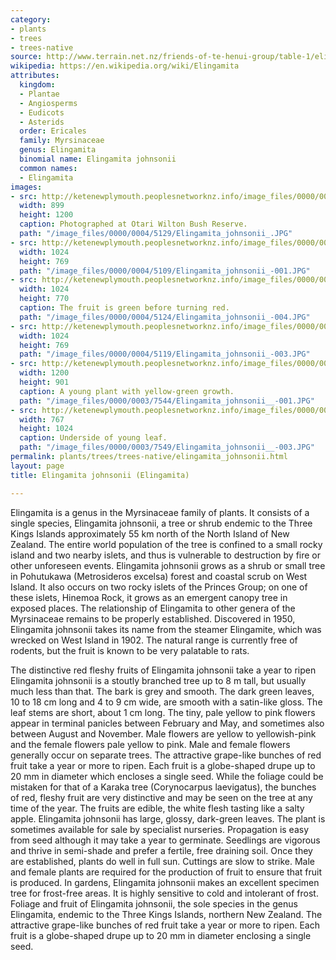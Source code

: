 ```yaml
---
category:
- plants
- trees
- trees-native
source: http://www.terrain.net.nz/friends-of-te-henui-group/table-1/elingamita-johnsonii-elingamita.html
wikipedia: https://en.wikipedia.org/wiki/Elingamita
attributes:
  kingdom:
  - Plantae
  - Angiosperms
  - Eudicots
  - Asterids
  order: Ericales
  family: Myrsinaceae
  genus: Elingamita
  binomial name: Elingamita johnsonii
  common names:
  - Elingamita
images:
- src: http://ketenewplymouth.peoplesnetworknz.info/image_files/0000/0004/5129/Elingamita_johnsonii_.JPG
  width: 899
  height: 1200
  caption: Photographed at Otari Wilton Bush Reserve.
  path: "/image_files/0000/0004/5129/Elingamita_johnsonii_.JPG"
- src: http://ketenewplymouth.peoplesnetworknz.info/image_files/0000/0004/5109/Elingamita_johnsonii_-001.JPG
  width: 1024
  height: 769
  path: "/image_files/0000/0004/5109/Elingamita_johnsonii_-001.JPG"
- src: http://ketenewplymouth.peoplesnetworknz.info/image_files/0000/0004/5124/Elingamita_johnsonii_-004.JPG
  width: 1024
  height: 770
  caption: The fruit is green before turning red.
  path: "/image_files/0000/0004/5124/Elingamita_johnsonii_-004.JPG"
- src: http://ketenewplymouth.peoplesnetworknz.info/image_files/0000/0004/5119/Elingamita_johnsonii_-003.JPG
  width: 1024
  height: 769
  path: "/image_files/0000/0004/5119/Elingamita_johnsonii_-003.JPG"
- src: http://ketenewplymouth.peoplesnetworknz.info/image_files/0000/0003/7544/Elingamita_johnsonii__-001.JPG
  width: 1200
  height: 901
  caption: A young plant with yellow-green growth.
  path: "/image_files/0000/0003/7544/Elingamita_johnsonii__-001.JPG"
- src: http://ketenewplymouth.peoplesnetworknz.info/image_files/0000/0003/7549/Elingamita_johnsonii__-003.JPG
  width: 767
  height: 1024
  caption: Underside of young leaf.
  path: "/image_files/0000/0003/7549/Elingamita_johnsonii__-003.JPG"
permalink: plants/trees/trees-native/elingamita_johnsonii.html
layout: page
title: Elingamita johnsonii (Elingamita)

---
```

Elingamita is a genus in the Myrsinaceae family of plants. It consists of a single species, Elingamita johnsonii, a tree or shrub endemic to the Three Kings Islands approximately 55 km north of the North Island of New Zealand. The entire world population of the tree is confined to a small rocky island and two nearby islets, and thus is vulnerable to destruction by fire or other unforeseen events. Elingamita johnsonii grows as a shrub or small tree in Pohutukawa (Metrosideros excelsa) forest and coastal scrub on West Island. It also occurs on two rocky islets of the Princes Group; on one of these islets, Hinemoa Rock, it grows as an emergent canopy tree in exposed places. The relationship of Elingamita to other genera of the Myrsinaceae remains to be properly established. Discovered in 1950, Elingamita johnsonii takes its name from the steamer Elingamite, which was wrecked on West Island in 1902. The natural range is currently free of rodents, but the fruit is known to be very palatable to rats.

The distinctive red fleshy fruits of Elingamita johnsonii take a year to ripen Elingamita johnsonii is a stoutly branched tree up to 8 m tall, but usually much less than that. The bark is grey and smooth. The dark green leaves, 10 to 18 cm long and 4 to 9 cm wide, are smooth with a satin-like gloss. The leaf stems are short, about 1 cm long. 
The tiny, pale yellow to pink flowers appear in terminal panicles between February and May, and sometimes also between August and November. Male flowers are yellow to yellowish-pink and the female flowers pale yellow to pink. Male and female flowers generally occur on separate trees. The attractive grape-like bunches of red fruit take a year or more to ripen. Each fruit is a globe-shaped drupe up to 20 mm in diameter which encloses a single seed. While the foliage could be mistaken for that of a Karaka tree (Corynocarpus laevigatus), the bunches of red, fleshy fruit are very distinctive and may be seen on the tree at any time of the year. The fruits are edible, the white flesh tasting like a salty apple.
Elingamita johnsonii has large, glossy, dark-green leaves. The plant is sometimes available for sale by specialist nurseries. Propagation is easy from seed although it may take a year to germinate. Seedlings are vigorous and thrive in semi-shade and prefer a fertile, free draining soil. Once they are established, plants do well in full sun. Cuttings are slow to strike. Male and female plants are required for the production of fruit to ensure that fruit is produced. In gardens, Elingamita johnsonii makes an excellent specimen tree for frost-free areas. It is highly sensitive to cold and intolerant of frost.
Foliage and fruit of Elingamita johnsonii, the sole species in the genus Elingamita, endemic to the Three Kings Islands, northern New Zealand. The attractive grape-like bunches of red fruit take a year or more to ripen. Each fruit is a globe-shaped drupe up to 20 mm in diameter enclosing a single seed.
